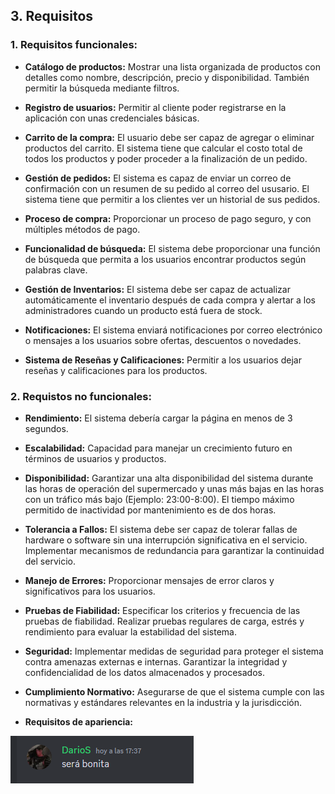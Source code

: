 ## 3. Requisitos

### 1. Requisitos funcionales:
* __Catálogo de productos:__ Mostrar una lista organizada de productos con detalles como nombre, descripción, precio y disponibilidad. También permitir la búsqueda mediante filtros.

* __Registro de usuarios:__ Permitir al cliente poder registrarse en la aplicación con unas credenciales básicas.

* __Carrito de la compra:__ El usuario debe ser capaz de agregar o eliminar productos del carrito. El sistema tiene que calcular el costo total de todos los productos y poder proceder a la finalización de un pedido.

* __Gestión de pedidos:__ El sistema es capaz de enviar un correo de confirmación con un resumen de su pedido al correo del ususario. El sistema tiene que permitir a los clientes ver un historial de sus pedidos.

* __Proceso de compra:__ Proporcionar un proceso de pago seguro, y con múltiples métodos de pago.

* __Funcionalidad de búsqueda:__ El sistema debe proporcionar una función de búsqueda que permita a los usuarios encontrar productos según palabras clave.

* __Gestión de Inventarios:__ El sistema debe ser capaz de actualizar automáticamente el inventario después de cada compra y alertar a los administradores cuando un producto está fuera de stock.

* __Notificaciones:__ El sistema enviará notificaciones por correo electrónico o mensajes a los usuarios sobre ofertas, descuentos o novedades.

* __Sistema de Reseñas y Calificaciones:__ Permitir a los usuarios dejar reseñas y calificaciones para los productos.

### 2. Requistos no funcionales:

* __Rendimiento:__ El sistema debería cargar la página en menos de 3 segundos.

* __Escalabilidad:__ Capacidad para manejar un crecimiento futuro en términos de usuarios y productos.

* __Disponibilidad:__ Garantizar una alta disponibilidad del sistema durante las horas de operación del supermercado y unas más bajas en las horas con un tráfico más bajo (Ejemplo: 23:00-8:00). El tiempo máximo permitido de inactividad por mantenimiento es de dos horas.

* __Tolerancia a Fallos:__  El sistema debe ser capaz de tolerar fallas de hardware o software sin una interrupción significativa en el servicio. Implementar mecanismos de redundancia para garantizar la continuidad del servicio.

* __Manejo de Errores:__ Proporcionar mensajes de error claros y significativos para los usuarios.

* __Pruebas de Fiabilidad:__ Especificar los criterios y frecuencia de las pruebas de fiabilidad. Realizar pruebas regulares de carga, estrés y rendimiento para evaluar la estabilidad del sistema.

* __Seguridad:__ Implementar medidas de seguridad para proteger el sistema contra amenazas externas e internas. Garantizar la integridad y confidencialidad de los datos almacenados y procesados.

* __Cumplimiento Normativo:__ Asegurarse de que el sistema cumple con las normativas y estándares relevantes en la industria y la jurisdicción.
* __Requisitos de apariencia:__ 

![Alt text](image.png)